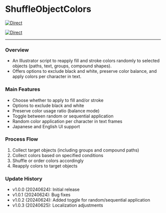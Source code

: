 # ShuffleObjectColors

[![Direct](https://img.shields.io/badge/Direct%20Link-ShuffleObjectColors.jsx-ffcc00.svg)](https://github.com/swwwitch/illustrator-scripts/blob/master/jsx/ShuffleObjectColors.jsx)

[![Direct](https://img.shields.io/badge/Back%20to%20home-All%20scripts-cccccc.svg)](https://github.com/swwwitch/illustrator-scripts/blob/master/README.md)

---

### Overview

- An Illustrator script to reapply fill and stroke colors randomly to selected objects (paths, text, groups, compound shapes).
- Offers options to exclude black and white, preserve color balance, and apply colors per character in text.

### Main Features

- Choose whether to apply to fill and/or stroke
- Options to exclude black and white
- Preserve color usage ratio (balance mode)
- Toggle between random or sequential application
- Random color application per character in text frames
- Japanese and English UI support

### Process Flow

1. Collect target objects (including groups and compound paths)
2. Collect colors based on specified conditions
3. Shuffle or order colors accordingly
4. Reapply colors to target objects

### Update History

- v1.0.0 (20240624): Initial release
- v1.0.1 (20240624): Bug fixes
- v1.0.2 (20240624): Added toggle for random/sequential application
- v1.0.3 (20240625): Localization adjustments